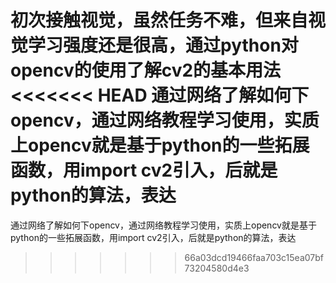 初次接触视觉，虽然任务不难，但来自视觉学习强度还是很高，通过python对opencv的使用了解cv2的基本用法
<<<<<<< HEAD
通过网络了解如何下opencv，通过网络教程学习使用，实质上opencv就是基于python的一些拓展函数，用import cv2引入，后就是python的算法，表达
=======
通过网络了解如何下opencv，通过网络教程学习使用，实质上opencv就是基于python的一些拓展函数，用import cv2引入，后就是python的算法，表达
>>>>>>> 66a03dcd19466faa703c15ea07bf73204580d4e3
